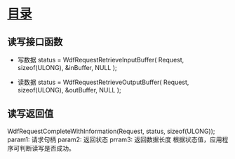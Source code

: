 # [目录](README.md)

## 读写接口函数 

- 写数据
status = WdfRequestRetrieveInputBuffer(
                        Request,
                        sizeof(ULONG),
                        &inBuffer,
                        NULL
                        );

- 读数据 
status = WdfRequestRetrieveOutputBuffer(
        Request,
        sizeof(ULONG),
        &outBuffer,
        NULL
        );

## 读写返回值 

WdfRequestCompleteWithInformation(Request, status, sizeof(ULONG));
param1: 请求句柄
param2: 返回状态
prram3: 返回数据长度 
根据状态值，应用程序可判断读写是否成功。
